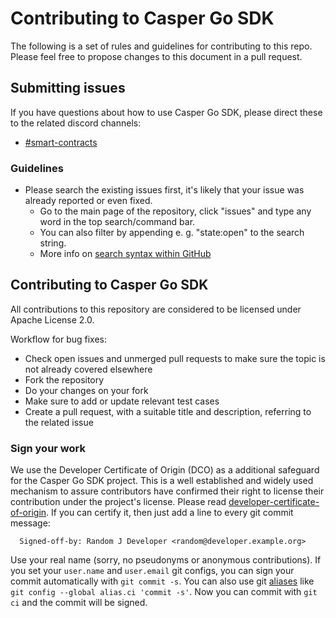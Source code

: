# Contributing to Casper Go SDK

The following is a set of rules and guidelines for contributing to this repo. Please feel free to propose changes to this document in a pull request.

## Submitting issues

If you have questions about how to use Casper Go SDK, please direct these to the related discord channels:
* [#smart-contracts](https://discord.gg/9CTHRvvA4d)

### Guidelines
* Please search the existing issues first, it's likely that your issue was already reported or even fixed.
    - Go to the main page of the repository, click "issues" and type any word in the top search/command bar.
    - You can also filter by appending e. g. "state:open" to the search string.
    - More info on [search syntax within GitHub](https://help.github.com/articles/searching-issues)

## Contributing to Casper Go SDK

All contributions to this repository are considered to be licensed under Apache License 2.0.

Workflow for bug fixes:
* Check open issues and unmerged pull requests to make sure the topic is not already covered elsewhere
* Fork the repository
* Do your changes on your fork
* Make sure to add or update relevant test cases
* Create a pull request, with a suitable title and description, referring to the related issue

### Sign your work

We use the Developer Certificate of Origin (DCO) as a additional safeguard
for the Casper Go SDK project. This is a well established and widely used
mechanism to assure contributors have confirmed their right to license
their contribution under the project's license.
Please read [developer-certificate-of-origin](https://github.com/make-software/casper-go-sdk/blob/master/.github/developer-certificate-of-origin).
If you can certify it, then just add a line to every git commit message:

````
  Signed-off-by: Random J Developer <random@developer.example.org>
````

Use your real name (sorry, no pseudonyms or anonymous contributions).
If you set your `user.name` and `user.email` git configs, you can sign your
commit automatically with `git commit -s`. You can also use git [aliases](https://git-scm.com/book/tr/v2/Git-Basics-Git-Aliases)
like `git config --global alias.ci 'commit -s'`. Now you can commit with
`git ci` and the commit will be signed.
